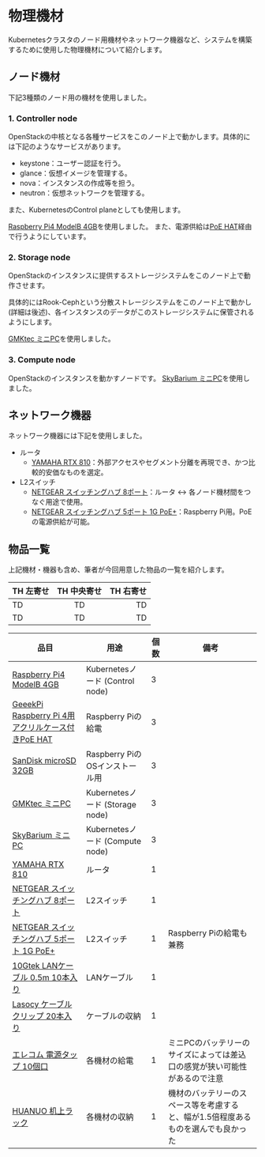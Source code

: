 # 物理機材
Kubernetesクラスタのノード用機材やネットワーク機器など、システムを構築するために使用した物理機材について紹介します。

## ノード機材
下記3種類のノード用の機材を使用しました。

### 1. Controller node
OpenStackの中核となる各種サービスをこのノード上で動かします。具体的には下記のようなサービスがあります。
 - keystone：ユーザー認証を行う。
 - glance：仮想イメージを管理する。
 - nova：インスタンスの作成等を担う。
 - neutron：仮想ネットワークを管理する。

また、KubernetesのControl planeとしても使用します。

[Raspberry Pi4 ModelB 4GB](https://www.amazon.co.jp/dp/B081YD3VL5)を使用しました。
また、電源供給は[PoE HAT](https://www.amazon.co.jp/gp/product/B082LR3DDN)経由で行うようにしています。

### 2. Storage node
OpenStackのインスタンスに提供するストレージシステムをこのノード上で動作させます。

具体的にはRook-Cephという分散ストレージシステムをこのノード上で動かし(詳細は後述)、各インスタンスのデータがこのストレージシステムに保管されるようにします。

[GMKtec ミニPC](https://www.amazon.co.jp/gp/product/B0C22Z6P8R)を使用しました。

### 3. Compute node
OpenStackのインスタンスを動かすノードです。
[SkyBarium ミニPC](https://www.amazon.co.jp/gp/product/B0B7DLK42Q)を使用しました。

## ネットワーク機器
ネットワーク機器には下記を使用しました。
 - ルータ
    - [YAMAHA RTX 810](https://www.amazon.co.jp/gp/product/B005TC9B7M)：外部アクセスやセグメント分離を再現でき、かつ比較的安価なものを選定。
 - L2スイッチ
    - [NETGEAR スイッチングハブ 8ポート](https://www.amazon.co.jp/gp/product/B07S9X5NW9)：ルータ <-> 各ノード機材間をつなぐ用途で使用。
    - [NETGEAR スイッチングハブ 5ポート 1G PoE+](https://www.amazon.co.jp/gp/product/B08SQ3QZBH)：Raspberry Pi用。PoEの電源供給が可能。

## 物品一覧
上記機材・機器も含め、筆者が今回用意した物品の一覧を紹介します。

| TH 左寄せ | TH 中央寄せ | TH 右寄せ |
| :--- | :---: | ---: |
| TD | TD | TD |
| TD | TD | TD |


| 品目 | 用途 | 個数 | 備考 |
| --- | --- | --- | --- |
| [Raspberry Pi4 ModelB 4GB](https://www.amazon.co.jp/dp/B081YD3VL5) | Kubernetesノード (Control node) | 3 |
| [GeeekPi Raspberry Pi 4用アクリルケース付きPoE HAT](https://www.amazon.co.jp/gp/product/B097NCD6FW) | Raspberry Piの給電 | 3 |
| [SanDisk microSD 32GB](https://www.amazon.co.jp/gp/product/B08GY9NYRM) | Raspberry PiのOSインストール用 | 3 |
| [GMKtec ミニPC](https://www.amazon.co.jp/gp/product/B0C22Z6P8R) | Kubernetesノード (Storage node) | 3 |
| [SkyBarium ミニPC](https://www.amazon.co.jp/gp/product/B0B7DLK42Q) | Kubernetesノード (Compute node) | 3 |
| [YAMAHA RTX 810](https://www.amazon.co.jp/gp/product/B005TC9B7M) | ルータ | 1 |
| [NETGEAR スイッチングハブ 8ポート](https://www.amazon.co.jp/gp/product/B07S9X5NW9) | L2スイッチ | 1 |
| [NETGEAR スイッチングハブ 5ポート 1G PoE+](https://www.amazon.co.jp/gp/product/B08SQ3QZBH) | L2スイッチ | 1 | Raspberry Piの給電も兼務
| [10Gtek LANケーブル 0.5m 10本入り](https://www.amazon.co.jp/gp/product/B09JGCYDBX) | LANケーブル | 1 |
| [Lasocy ケーブルクリップ 20本入り](https://www.amazon.co.jp/gp/product/B0BWYCDLHV) | ケーブルの収納 | 1 |
| [エレコム 電源タップ 10個口](https://www.amazon.co.jp/gp/product/B08776L9W6) | 各機材の給電 | 1 | ミニPCのバッテリーのサイズによっては差込口の感覚が狭い可能性があるので注意
| [HUANUO 机上ラック](https://www.amazon.co.jp/gp/product/B07PV8RCG8) | 各機材の収納 | 1 | 機材のバッテリーのスペース等を考慮すると、幅が1.5倍程度あるものを選んでも良かった
